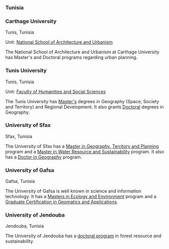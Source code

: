 ### Tunisia

### Carthage University

Tunis, Tunisia

Unit: [National School of Architecture and Urbanism](http://www.ucar.rnu.tn/ecole-nationale-darchitecture-et-durbanisme/)

The National School of Architecture and Urbanism at Carthage University has Master's and Doctoral programs regarding urban planning.


### Tunis University

Tunis, Tunisia

Unit: [Faculty of Humanities and Social Sciences](http://www.fshst.rnu.tn/)

The Tunis University has [Master's](http://www.fshst.rnu.tn/fr/master) degrees in Geography (Space, Society and Territory) and Regional Development. It also grants [Doctoral](http://www.fshst.rnu.tn/fr/doctorat) degrees in Geography.

### University of Sfax

Sfax, Tunisia

The University of Sfax has a [Master in Geography, Territory and Planning](http://www.flshs.rnu.tn/) program and a [Master in Water Resource and Sustainability](http://www.fss.rnu.tn/) program. It also has a [Doctor in Geography](http://www.flshs.rnu.tn/) program.

### University of Gafsa

Gafsa, Tunisia

The University of Gafsa is well known in science and information technology. It has a [Masters in Ecology and Environment](http://www.ugaf.rnu.tn/fra/s3519/pages/471/) program and a [Graduate Certification in Geomatics and Applications](http://www.ugaf.rnu.tn/fra/s3311/pages/858/FSG-L.-G%C3%A9omatiques-et-Applications).


### University of Jendouba

Jendouba, Tunisia

The University of Jendouba has a [doctoral program](http://www.uj.rnu.tn/Ar/%D9%85%D8%AC%D8%A7%D9%84%D8%A7%D8%AA-%D8%A7%D9%84%D8%A8%D8%AD%D8%AB_11_806) in forest resource and sustainability.
